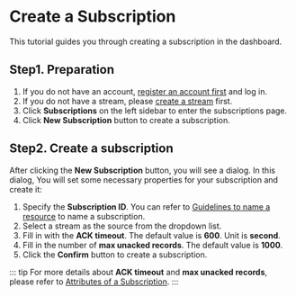 # Create a Subscription

This tutorial guides you through creating a subscription in the dashboard.

## Step1. Preparation

1. If you do not have an account, [register an account first](../getting-started/apply-for-a-trial.md) and log in.
2. If you do not have a stream, please [create a stream](../manage-streams/create-a-stream.md) first.
3. Click **Subscriptions** on the left sidebar to enter the subscriptions page.
4. Click **New Subscription** button to create a subscription.

## Step2. Create a subscription

After clicking the **New Subscription** button, you will see a dialog. In this dialog, You will set some necessary properties for your subscription and create it:

1. Specify the **Subscription ID**. You can refer to [Guidelines to name a resource](https://hstream.io/docs/en/latest/guides/streams.html#guidelines-to-name-a-resource) to name a subscription.
2. Select a stream as the source from the dropdown list.
3. Fill in with the **ACK timeout**. The default value is **600**. Unit is **second**.
4. Fill in the number of **max unacked records**. The default value is **1000**.
5. Click the **Confirm** button to create a subscription.

::: tip
For more details about **ACK timeout** and **max unacked records**, please refer to [Attributes of a Subscription](https://hstream.io/docs/en/latest/guides/subscription.html#attributes-of-a-subscription).
:::
